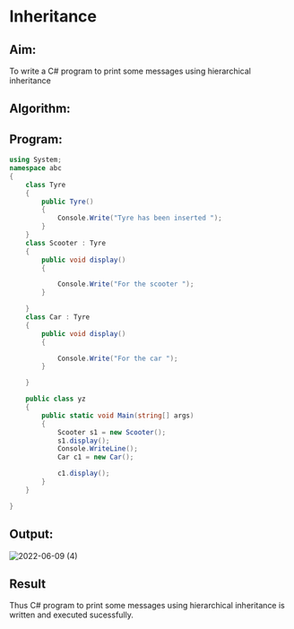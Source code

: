 # Inheritance

## Aim:
To write a C# program to print some messages using hierarchical inheritance
## Algorithm:

## Program:
```C#
using System;
namespace abc
{
    class Tyre
    {
        public Tyre()
        {
            Console.Write("Tyre has been inserted ");
        }
    }
    class Scooter : Tyre
    {
        public void display()
        {

            Console.Write("For the scooter ");
        }

    }
    class Car : Tyre
    {
        public void display()
        {

            Console.Write("For the car ");
        }

    }

    public class yz
    {
        public static void Main(string[] args)
        {
            Scooter s1 = new Scooter();
            s1.display();
            Console.WriteLine();
            Car c1 = new Car();

            c1.display();
        }
    }

}
```


## Output:

![2022-06-09 (4)](https://user-images.githubusercontent.com/75235477/172840718-0375788c-7dc5-472a-9c2e-2fa65eebb9af.png)

## Result
Thus C# program to print some messages using hierarchical inheritance is written and executed sucessfully.
